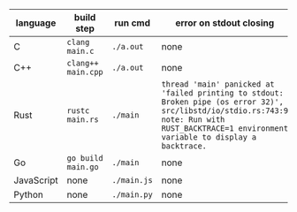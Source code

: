 | language   | build step         | run cmd     | error on stdout closing                                                                                                                                                                       |
|------------|--------------------|-------------|-----------------------------------------------------------------------------------------------------------------------------------------------------------------------------------------------|
| C          | `clang main.c`     | `./a.out`   | none                                                                                                                                                                                          |
| C++        | `clang++ main.cpp` | `./a.out`   | none                                                                                                                                                                                          |
| Rust       | `rustc main.rs`    | `./main`    | `thread 'main' panicked at 'failed printing to stdout: Broken pipe (os error 32)', src/libstd/io/stdio.rs:743:9 note: Run with RUST_BACKTRACE=1 environment variable to display a backtrace.` |
| Go         | `go build main.go` | `./main`    | none                                                                                                                                                                                          |
| JavaScript | none               | `./main.js` | none                                                                                                                                                                                          |
| Python     | none               | `./main.py` | none                                                                                                                                                                                          |

